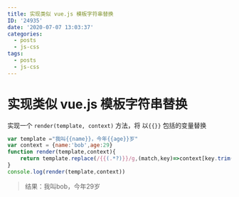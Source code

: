 ```yaml
---
title: 实现类似 vue.js 模板字符串替换
ID: '24935'
date: '2020-07-07 13:03:37'
categories:
  - posts
  - js-css
tags:
  - posts
  - js-css
---
```


# 实现类似 vue.js 模板字符串替换

实现一个 `render(template, context)` 方法，将 以`{{}}` 包括的变量替换

``` js 
var template ="我叫{{name}}，今年{{age}}岁"
var context = {name:'bob',age:29}
function render(template,context){
    return template.replace(/{{(.*?)}}/g,(match,key)=>context[key.trim()]);
}
console.log(render(template,context))
```

> 结果：我叫bob，今年29岁
 
 
 
 
 
 
 
 
 
 
 
 
 
 
 
 
 
 
 
 
 
 
 
